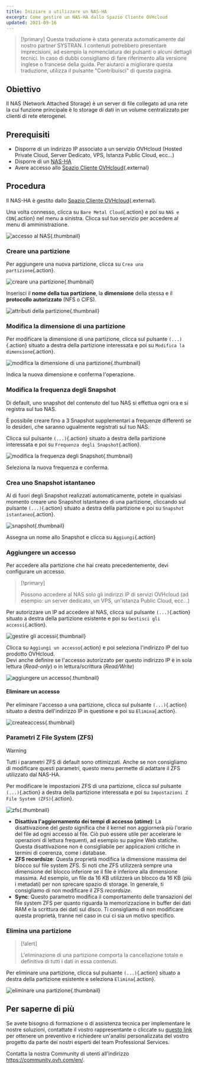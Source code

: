 ```yaml
---
title: Iniziare a utilizzare un NAS-HA
excerpt: Come gestire un NAS-HA dallo Spazio Cliente OVHcloud
updated: 2021-09-16
---
```


> [!primary]
> Questa traduzione è stata generata automaticamente dal nostro partner SYSTRAN. I contenuti potrebbero presentare imprecisioni, ad esempio la nomenclatura dei pulsanti o alcuni dettagli tecnici. In caso di dubbi consigliamo di fare riferimento alla versione inglese o francese della guida. Per aiutarci a migliorare questa traduzione, utilizza il pulsante "Contribuisci" di questa pagina.
>


## Obiettivo

Il NAS (Network Attached Storage) è un server di file collegato ad una rete la cui funzione principale è lo storage di dati in un volume centralizzato per clienti di rete eterogenei.

## Prerequisiti

- Disporre di un indirizzo IP associato a un servizio OVHcloud (Hosted Private Cloud, Server Dedicato, VPS, Istanza Public Cloud, ecc...)
- Disporre di un [NAS-HA](https://www.ovh.it/nas/)
- Avere accesso allo [Spazio Cliente OVHcloud](https://www.ovh.com/auth/?action=gotomanager&from=https://www.ovh.it/&ovhSubsidiary=it){.external}

## Procedura

Il NAS-HA è gestito dallo [Spazio Cliente OVHcloud](https://www.ovh.com/auth/?action=gotomanager&from=https://www.ovh.it/&ovhSubsidiary=it){.external}.

Una volta connesso, clicca su `Bare Metal Cloud`{.action} e poi su `NAS e CDN`{.action} nel menu a sinistra. Clicca sul tuo servizio per accedere al menu di amministrazione.

![accesso al NAS](images/nas2021-01.png){.thumbnail}

### Creare una partizione <a name="partition"></a>

Per aggiungere una nuova partizione, clicca su `Crea una partizione`{.action}.

![creare una partizione](images/nas2021-02.png){.thumbnail}

Inserisci il **nome della tua partizione**, la **dimensione** della stessa e il **protocollo autorizzato** (NFS o CIFS).

![attributi della partizione](images/nas2021-03.png){.thumbnail}

### Modifica la dimensione di una partizione

Per modificare la dimensione di una partizione, clicca sul pulsante `(...)`{.action} situato a destra della partizione interessata e poi su `Modifica la dimensione`{.action}.

![modifica la dimensione di una partizione](images/nas2021-04.png){.thumbnail}

Indica la nuova dimensione e conferma l'operazione.

### Modifica la frequenza degli Snapshot

Di default, uno snapshot del contenuto del tuo NAS si effettua ogni ora e si registra sul tuo NAS.

È possibile creare fino a 3 Snapshot supplementari a frequenze differenti se lo desideri, che saranno ugualmente registrati sul tuo NAS.

Clicca sul pulsante `(...)`{.action} situato a destra della partizione interessata e poi su `Frequenza degli Snapshot`{.action}.

![modifica la frequenza degli Snapshot](images/nas2021-05.png){.thumbnail}

Seleziona la nuova frequenza e conferma.

### Crea uno Snapshot istantaneo

Al di fuori degli Snapshot realizzati automaticamente, potete in qualsiasi momento creare uno Snapshot istantaneo di una partizione, cliccando sul pulsante `(...)`{.action} situato a destra della partizione e poi su `Snapshot istantaneo`{.action}.

![snapshot](images/nas2021-10.png){.thumbnail}

Assegna un nome allo Snapshot e clicca su `Aggiungi`{.action}

### Aggiungere un accesso <a name="addaccess"></a>

Per accedere alla partizione che hai creato precedentemente, devi configurare un accesso.

> [!primary]
>
> Possono accedere al NAS solo gli indirizzi IP di servizi OVHcloud (ad esempio: un server dedicato, un VPS, un'istanza Public Cloud, ecc...)
>

Per autorizzare un IP ad accedere al NAS, clicca sul pulsante `(...)`{.action} situato a destra della partizione esistente e poi su `Gestisci gli accessi`{.action}.

![gestire gli accessi](images/nas2021-06.png){.thumbnail}

Clicca su `Aggiungi un accesso`{.action} e poi seleziona l'indirizzo IP del tuo prodotto OVHcloud.
<br>Devi anche definire se l'accesso autorizzato per questo indirizzo IP è in sola lettura (*Read-only*) o in lettura/scrittura (*Read/Write*)

![aggiungere un accesso](images/nas2021-07.png){.thumbnail}

#### Eliminare un accesso

Per eliminare l'accesso a una partizione, clicca sul pulsante `(...)`{.action} situato a destra dell'indirizzo IP in questione e poi su `Elimina`{.action}.

![createaccess](images/nas2021-09.png){.thumbnail}

### Parametri Z File System (ZFS)

> [!warning]
>
> Tutti i parametri ZFS di default sono ottimizzati. Anche se non consigliamo di modificare questi parametri, questo menu permette di adattare il ZFS utilizzato dal NAS-HA.
>

Per modificare le impostazioni ZFS di una partizione, clicca sul pulsante `(...)`{.action} a destra della partizione interessata e poi su `Impostazioni Z File System (ZFS)`{.action}.

![zfs](images/nas2021-13.png){.thumbnail}

- **Disattiva l'aggiornamento dei tempi di accesso (*atime*)**: La disattivazione del *gesto* significa che il kernel non aggiornerà più l'orario del file ad ogni accesso al file. Ciò può essere utile per accelerare le operazioni di lettura frequenti, ad esempio su pagine Web statiche. Questa disattivazione non è consigliabile per applicazioni critiche in termini di coerenza, come i database.
- **ZFS recordsize**: Questa proprietà modifica la dimensione massima del blocco sul file system ZFS. Si noti che ZFS utilizzerà sempre una dimensione del blocco inferiore se il file è inferiore alla dimensione massima. Ad esempio, un file da 16 KB utilizzerà un blocco da 16 KB (più i metadati) per non sprecare spazio di storage. In generale, ti consigliamo di non modificare il ZFS *recordsize*.
- **Sync**: Questo parametro modifica il comportamento delle transazioni del file system ZFS per quanto riguarda la memorizzazione in buffer dei dati RAM e la scrittura dei dati sul disco. Ti consigliamo di non modificare questa proprietà, tranne nel caso in cui ci sia un motivo specifico.

### Elimina una partizione

> [!alert]
>
> L'eliminazione di una partizione comporta la cancellazione totale e definitiva di tutti i dati in essa contenuti.
>

Per eliminare una partizione, clicca sul pulsante `(...)`{.action} situato a destra della partizione esistente e seleziona `Elimina`{.action}.

![eliminare una partizione](images/nas2021-08.png){.thumbnail}

## Per saperne di più

Se avete bisogno di formazione o di assistenza tecnica per implementare le nostre soluzioni, contattate il vostro rappresentante o cliccate su [questo link](https://www.ovhcloud.com/it/professional-services/) per ottenere un preventivo e richiedere un'analisi personalizzata del vostro progetto da parte dei nostri esperti del team Professional Services.

Contatta la nostra Community di utenti all’indirizzo <https://community.ovh.com/en/>.
